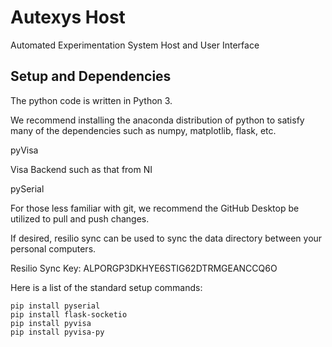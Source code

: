 # Autexys Host

Automated Experimentation System Host and User Interface

## Setup and Dependencies

The python code is written in Python 3.

We recommend installing the anaconda distribution of python to satisfy many of the dependencies such as numpy, matplotlib, flask, etc.

pyVisa

Visa Backend such as that from NI

pySerial

For those less familiar with git, we recommend the GitHub Desktop be utilized to pull and push changes.

If desired, resilio sync can be used to sync the data directory between your personal computers.

Resilio Sync Key: ALPORGP3DKHYE6STIG62DTRMGEANCCQ6O

Here is a list of the standard setup commands:

```console
pip install pyserial
pip install flask-socketio
pip install pyvisa
pip install pyvisa-py
```
